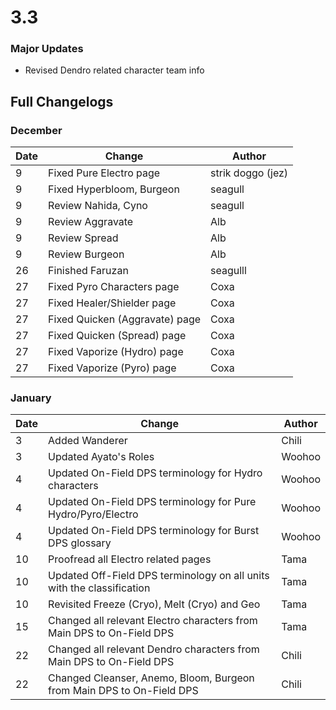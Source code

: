 # 3.3

### Major Updates

* Revised Dendro related character team info

## Full Changelogs

### December

| Date | Change                         | Author            |
| ---- | ------------------------------ | ----------------- |
| 9    | Fixed Pure Electro page        | strik doggo (jez) |
| 9    | Fixed Hyperbloom, Burgeon      | seagull           |
| 9    | Review Nahida, Cyno            | seagull           |
| 9    | Review Aggravate               | Alb               |
| 9    | Review Spread                  | Alb               |
| 9    | Review Burgeon                 | Alb               |
| 26   | Finished Faruzan               | seagulll          |
| 27   | Fixed Pyro Characters page     | Coxa              |
| 27   | Fixed Healer/Shielder page     | Coxa              |
| 27   | Fixed Quicken (Aggravate) page | Coxa              |
| 27   | Fixed Quicken (Spread) page    | Coxa              |
| 27   | Fixed Vaporize (Hydro) page    | Coxa              |
| 27   | Fixed Vaporize (Pyro) page     | Coxa              |

### January

| Date | Change                                                                  | Author |
| ---- | ----------------------------------------------------------------------- | ------ |
| 3    | Added Wanderer                                                          | Chili  |
| 3    | Updated Ayato's Roles                                                   | Woohoo |
| 4    | Updated On-Field DPS terminology for Hydro characters                   | Woohoo |
| 4    | Updated On-Field DPS terminology for Pure Hydro/Pyro/Electro            | Woohoo |
| 4    | Updated On-Field DPS terminology for Burst DPS glossary                 | Woohoo |
| 10   | Proofread all Electro related pages                                     | Tama   |
| 10   | Updated Off-Field DPS terminology on all units with the classification  | Tama   |
| 10   | Revisited Freeze (Cryo), Melt (Cryo) and Geo                            | Tama   |
| 15   | Changed all relevant Electro characters from Main DPS to On-Field DPS   | Tama   |
| 22   | Changed all relevant Dendro characters from Main DPS to On-Field DPS    | Chili  |
| 22   | Changed Cleanser, Anemo, Bloom, Burgeon from Main DPS to On-Field DPS   | Chili  |

